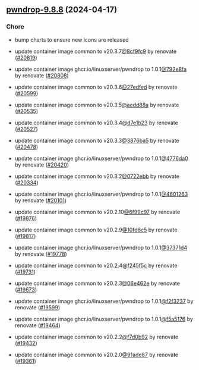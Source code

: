 

## [pwndrop-9.8.8](https://github.com/truecharts/charts/compare/pwndrop-9.6.0...pwndrop-9.8.8) (2024-04-17)

### Chore



- bump charts to ensure new icons are released

- update container image common to v20.3.7[@8cf9fc9](https://github.com/8cf9fc9) by renovate ([#20819](https://github.com/truecharts/charts/issues/20819))

- update container image ghcr.io/linuxserver/pwndrop to 1.0.1[@792e8fa](https://github.com/792e8fa) by renovate ([#20808](https://github.com/truecharts/charts/issues/20808))

- update container image common to v20.3.6[@27edfed](https://github.com/27edfed) by renovate ([#20599](https://github.com/truecharts/charts/issues/20599))

- update container image common to v20.3.5[@aedd88a](https://github.com/aedd88a) by renovate ([#20535](https://github.com/truecharts/charts/issues/20535))

- update container image common to v20.3.4[@d7e1b23](https://github.com/d7e1b23) by renovate ([#20527](https://github.com/truecharts/charts/issues/20527))

- update container image common to v20.3.3[@3876ba5](https://github.com/3876ba5) by renovate ([#20478](https://github.com/truecharts/charts/issues/20478))

- update container image ghcr.io/linuxserver/pwndrop to 1.0.1[@4776da0](https://github.com/4776da0) by renovate ([#20420](https://github.com/truecharts/charts/issues/20420))

- update container image common to v20.3.2[@0722ebb](https://github.com/0722ebb) by renovate ([#20334](https://github.com/truecharts/charts/issues/20334))

- update container image ghcr.io/linuxserver/pwndrop to 1.0.1[@4601263](https://github.com/4601263) by renovate ([#20101](https://github.com/truecharts/charts/issues/20101))

- update container image common to v20.2.10[@6f99c97](https://github.com/6f99c97) by renovate ([#19876](https://github.com/truecharts/charts/issues/19876))

- update container image common to v20.2.9[@10fd6c5](https://github.com/10fd6c5) by renovate ([#19817](https://github.com/truecharts/charts/issues/19817))

- update container image ghcr.io/linuxserver/pwndrop to 1.0.1[@37371d4](https://github.com/37371d4) by renovate ([#19778](https://github.com/truecharts/charts/issues/19778))

- update container image common to v20.2.4[@f245f5c](https://github.com/f245f5c) by renovate ([#19731](https://github.com/truecharts/charts/issues/19731))

- update container image common to v20.2.3[@06e462e](https://github.com/06e462e) by renovate ([#19673](https://github.com/truecharts/charts/issues/19673))

- update container image ghcr.io/linuxserver/pwndrop to 1.0.1[@f2f3237](https://github.com/f2f3237) by renovate ([#19599](https://github.com/truecharts/charts/issues/19599))

- update container image ghcr.io/linuxserver/pwndrop to 1.0.1[@f5a5176](https://github.com/f5a5176) by renovate ([#19464](https://github.com/truecharts/charts/issues/19464))

- update container image common to v20.2.2[@f7d0b92](https://github.com/f7d0b92) by renovate ([#19432](https://github.com/truecharts/charts/issues/19432))

- update container image common to v20.2.0[@91ade87](https://github.com/91ade87) by renovate ([#19361](https://github.com/truecharts/charts/issues/19361))